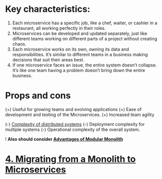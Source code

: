 
# Key characteristics:

1. Each microservice has a specific job, like a chef, waiter, or cashier in a restaurant, all working perfectly in their roles.
2. Microservices can be developed and updated separately, just like different teams working on different parts of a project without creating chaos.
3. Each microservice works on its own, owning its data and responsibilities. It’s similar to different teams in a business making decisions that suit their areas best.
5. If one microservice faces an issue, the entire system doesn’t collapse. It’s like one team having a problem doesn’t bring down the entire business.

# Props and cons

(+) Useful for growing teams and evolving applications
(+) Ease of development and testing of the Microservices.
(+) Increased team agility

(-) [Complexity of distributed systems](../../3.%20Non-functional%20System%20Characteristics/Complexity%20and%20Coupling/Complexity%20of%20distributed%20systems.md)
(-) Deployment complexity for multiple systems
(-) Operational complexity of the overall system.

! **Also should consider [Advantages of Modular Monolith](1.%20Monolith.md)**

# [4. Migrating from a Monolith to Microservices](4.%20Migrating%20from%20a%20Monolith%20to%20Microservices.md)

